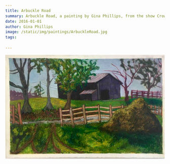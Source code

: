 ```yaml
---
title: Arbuckle Road
summary: Arbuckle Road, a painting by Gina Phillips, from the show Crow Valley at Jonathan Ferrara Gallery, 2018.
date: 2016-01-01
author: Gina Phillips
image: /static/img/paintings/ArbuckleRoad.jpg
tags:

---
```


![Arbuckle Road, a painting by Gina Phillips, from the show Crow Valley at Jonathan Ferrara Gallery, 2018.](/static/img/paintings/ArbuckleRoad.jpg "Arbuckle Road, a painting by Gina Phillips, from the show Crow Valley at Jonathan Ferrara Gallery, 2018.")